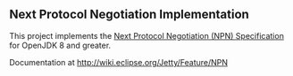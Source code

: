 ## Next Protocol Negotiation Implementation ##

This project implements the [Next Protocol Negotiation (NPN)
Specification](http://technotes.googlecode.com/git/nextprotoneg.html)
for OpenJDK 8 and greater.

Documentation at http://wiki.eclipse.org/Jetty/Feature/NPN
